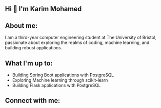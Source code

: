 ## Hi 👋 I'm Karim Mohamed

## About me:
I am a third-year computer engineering student at The University of Bristol, passionate about exploring the realms of coding, machine learning, and building robust applications.

## What I'm up to:
- Building Spring Boot applications with PostgreSQL
- Exploring Machine learning through scikit-learn
- Building Flask applications with PostgreSQL

## Connect with me:






<!--
**Karim-Mohamed03/Karim-Mohamed03** is a ✨ _special_ ✨ repository because its `README.md` (this file) appears on your GitHub profile.

Here are some ideas to get you started:

- 🔭 I’m currently working on ...
- 🌱 I’m currently learning ...
- 👯 I’m looking to collaborate on ...
- 🤔 I’m looking for help with ...
- 💬 Ask me about ...
- 📫 How to reach me: ...
- 😄 Pronouns: ...
- ⚡ Fun fact: ...
-->
